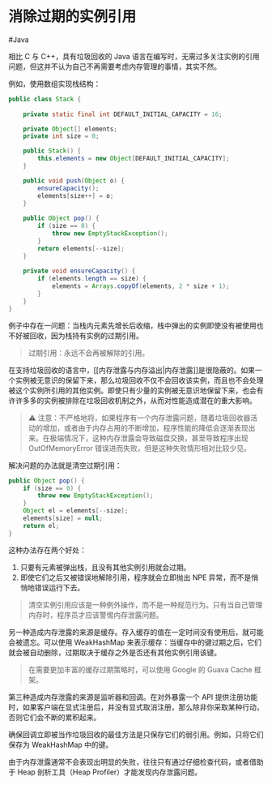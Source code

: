 # 消除过期的实例引用
#Java 

相比 C 与 C++，具有垃圾回收的 Java 语言在编写时，无需过多关注实例的引用问题，但这并不认为自己不再需要考虑内存管理的事情，其实不然。

例如，使用数组实现栈结构：

```java
public class Stack {
    
    private static final int DEFAULT_INITIAL_CAPACITY = 16;

    private Object[] elements;
    private int size = 0;

    public Stack() {
        this.elements = new Object[DEFAULT_INITIAL_CAPACITY];
    }

    public void push(Object o) {
        ensureCapacity();
        elements[size++] = o;
    }
    
    public Object pop() {
        if (size == 0) {
            throw new EmptyStackException();
        }
        return elements[--size];
    }
    
    private void ensureCapacity() {
        if (elements.length == size) {
            elements = Arrays.copyOf(elements, 2 * size + 1);
        }
    }
}
```

例子中存在一问题：当栈内元素先增长后收缩，栈中弹出的实例即使没有被使用也不好被回收，因为栈持有实例的过期引用。

> 过期引用：永远不会再被解除的引用。

在支持垃圾回收的语言中，[[内存泄露与内存溢出|内存泄露]]是很隐蔽的。如果一个实例被无意识的保留下来，那么垃圾回收不仅不会回收该实例，而且也不会处理被这个实例所引用的其他实例。即使只有少量的实例被无意识地保留下来，也会有许许多多的实例被排除在垃圾回收机制之外，从而对性能造成潜在的重大影响。

> ⚠️ 注意：不严格地将，如果程序有一个内存泄露问题，随着垃圾回收器活动的增加，或者由于内存占用的不断增加，程序性能的降低会逐渐表现出来。在极端情况下，这种内存泄露会导致磁盘交换，甚至导致程序出现 OutOfMemoryError 错误进而失败，但是这种失败情形相对比较少见。

解决问题的办法就是清空过期引用：

```java
public Object pop() {
    if (size == 0) {
        throw new EmptyStackException();
    }
    Object el = elements[--size];
    elements[size] = null;
    return el;
}
```

这种办法存在两个好处：
1. 只要有元素被弹出栈，且没有其他实例引用就会过期。
2. 即使它们之后又被错误地解除引用，程序就会立即抛出 NPE 异常，而不是悄悄地错误运行下去。

> 清空实例引用应该是一种例外操作，而不是一种规范行为。只有当自己管理内存时，程序员才应该警惕内存泄露问题。

另一种造成内存泄露的来源是缓存。存入缓存的值在一定时间没有使用后，就可能会被遗忘。可以使用 WeakHashMap 来表示缓存：当缓存中的键过期之后，它们就会被自动删除，过期取决于缓存之外是否还有其他实例引用该键。

> 在需要更加丰富的缓存过期策略时，可以使用 Google 的 Guava Cache 框架。

第三种造成内存泄露的来源是监听器和回调。在对外暴露一个 API 提供注册功能时，如果客户端在显式注册后，并没有显式取消注册，那么除非你采取某种行动，否则它们会不断的累积起来。

确保回调立即被当作垃圾回收的最佳方法是只保存它们的弱引用。例如，只将它们保存为 WeakHashMap 中的键。

由于内存泄露通常不会表现出明显的失败，往往只有通过仔细检查代码，或者借助于 Heap 剖析工具（Heap Profiler）才能发现内存泄露问题。


